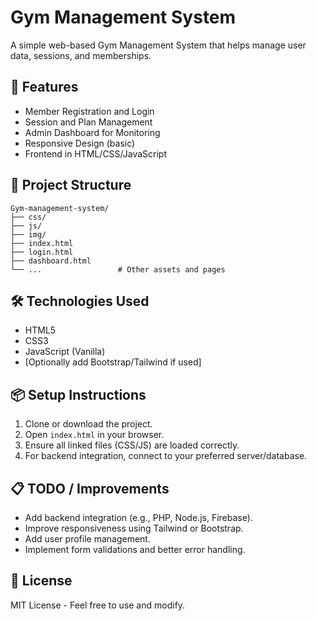 
# Gym Management System

A simple web-based Gym Management System that helps manage user data, sessions, and memberships.

## 🚀 Features
- Member Registration and Login
- Session and Plan Management
- Admin Dashboard for Monitoring
- Responsive Design (basic)
- Frontend in HTML/CSS/JavaScript

## 📁 Project Structure
```
Gym-management-system/
├── css/               
├── js/                
├── img/                
├── index.html        
├── login.html         
├── dashboard.html     
└── ...                 # Other assets and pages
```

## 🛠 Technologies Used
- HTML5
- CSS3
- JavaScript (Vanilla)
- [Optionally add Bootstrap/Tailwind if used]

## 📦 Setup Instructions
1. Clone or download the project.
2. Open `index.html` in your browser.
3. Ensure all linked files (CSS/JS) are loaded correctly.
4. For backend integration, connect to your preferred server/database.

## 📋 TODO / Improvements
- Add backend integration (e.g., PHP, Node.js, Firebase).
- Improve responsiveness using Tailwind or Bootstrap.
- Add user profile management.
- Implement form validations and better error handling.

## 📄 License
MIT License - Feel free to use and modify.
